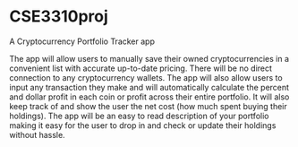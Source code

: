 # CSE3310proj
A Cryptocurrency Portfolio Tracker app

The app will allow users to manually save their owned cryptocurrencies in a convenient list with accurate up-to-date pricing. There will be no direct connection to any cryptocurrency wallets. The app will also allow users to input any transaction they make and will automatically calculate the percent and dollar profit in each coin or profit across their entire portfolio. It will also keep track of and show the user the net cost (how much spent buying their holdings). The app will be an easy to read description of your portfolio making it easy for the user to drop in and check or update their holdings without hassle.

